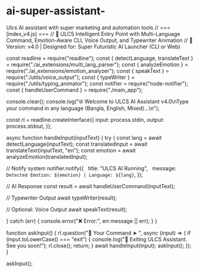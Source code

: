 # ai-super-assistant-
Ulcs AI assistant with super marketing and automation tools
// === [index_v4.js] === // 🚀 ULCS Intelligent Entry Point with Multi-Language Command, Emotion-Aware CLI, Voice Output, and Typewriter Animation // 🧠 Version: v4.0 | Designed for: Super Futuristic AI Launcher (CLI or Web)

const readline = require("readline"); const { detectLanguage, translateText } = require("./ai_extensions/multi_lang_parser"); const { analyzeEmotion } = require("./ai_extensions/emotion_analyzer"); const { speakText } = require("./utils/voice_output"); const { typeWriter } = require("./utils/typing_animator"); const notifier = require("node-notifier"); const { handleUserCommand } = require("./main_app");

console.clear(); console.log("🌐 Welcome to ULCS AI Assistant v4.0\nType your command in any language (Bangla, English, Mixed)...\n");

const rl = readline.createInterface({ input: process.stdin, output: process.stdout, });

async function handleInput(inputText) { try { const lang = await detectLanguage(inputText); const translatedInput = await translateText(inputText, "en"); const emotion = await analyzeEmotion(translatedInput);

// Notify system
notifier.notify({
  title: "ULCS AI Running",
  message: `Detected Emotion: ${emotion} | Language: ${lang}`,
});

// AI Response
const result = await handleUserCommand(inputText);

// Typewriter Output
await typeWriter(result);

// Optional: Voice Output
await speakText(result);

} catch (err) { console.error("❌ Error:", err.message || err); } }

function askInput() { rl.question("🧠 Your Command ➤ ", async (input) => { if (input.toLowerCase() === "exit") { console.log("👋 Exiting ULCS Assistant. See you soon!"); rl.close(); return; } await handleInput(input); askInput(); }); }

askInput();

